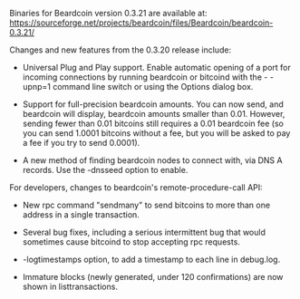 Binaries for Beardcoin version 0.3.21 are available at:
  https://sourceforge.net/projects/beardcoin/files/Beardcoin/beardcoin-0.3.21/

Changes and new features from the 0.3.20 release include:

* Universal Plug and Play support.  Enable automatic opening of a port for incoming connections by running beardcoin or bitcoind with the - -upnp=1 command line switch or using the Options dialog box.

* Support for full-precision beardcoin amounts.  You can now send, and beardcoin will display, beardcoin amounts smaller than 0.01.  However, sending fewer than 0.01 bitcoins still requires a 0.01 beardcoin fee (so you can send 1.0001 bitcoins without a fee, but you will be asked to pay a fee if you try to send 0.0001).

* A new method of finding beardcoin nodes to connect with, via DNS A records. Use the -dnsseed option to enable.

For developers, changes to beardcoin's remote-procedure-call API:

* New rpc command "sendmany" to send bitcoins to more than one address in a single transaction.

* Several bug fixes, including a serious intermittent bug that would sometimes cause bitcoind to stop accepting rpc requests. 

* -logtimestamps option, to add a timestamp to each line in debug.log.

* Immature blocks (newly generated, under 120 confirmations) are now shown in listtransactions.
